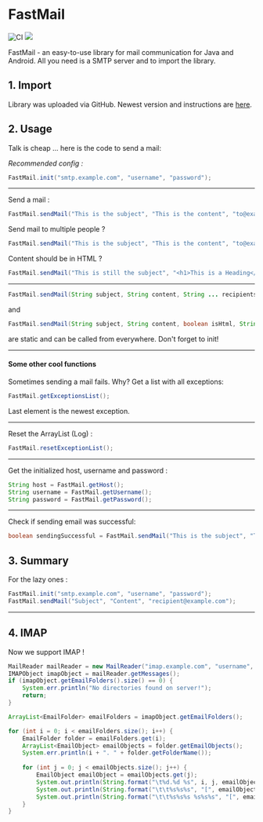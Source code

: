 # FastMail
![CI](https://github.com/alexsgi/fastmail/actions/workflows/maven.yml/badge.svg)
[![](https://jitpack.io/v/alexsgi/fastmail.svg)](https://jitpack.io/#alexsgi/fastmail)

FastMail - an easy-to-use library for mail communication for Java and Android. All you need is a SMTP server and to import the library.

## 1. Import

Library was uploaded via GitHub. Newest version and instructions are [here](https://github.com/alexsgi/fastmail/packages/).

## 2. Usage

Talk is cheap ... here is the code to send a mail: 

*Recommended config :*
```java
FastMail.init("smtp.example.com", "username", "password");
```
---
Send a mail :
```java
FastMail.sendMail("This is the subject", "This is the content", "to@example.com");
```
Send mail to multiple people ?
```java
FastMail.sendMail("This is the subject", "This is the content", "to@example.com", "tome@example.com", "andme@example.com"); // ...
```
Content should be in HTML ?
```java
FastMail.sendMail("This is still the subject", "<h1>This is a Heading</h1> <p style=\"color=red;\">This is a RED paragraph.</p>", true, "hello@example.com");
```
---
```java 
FastMail.sendMail(String subject, String content, String ... recipients);
```
and
```java 
FastMail.sendMail(String subject, String content, boolean isHtml, String ... recipients);
```
are static and can be called from everywhere. Don't forget to init!

---
#### Some other cool functions
Sometimes sending a mail fails. Why? 
Get a list with all exceptions:
```java
FastMail.getExceptionsList();
```
Last element is the newest exception.

---
Reset the ArrayList (Log) :
```java
FastMail.resetExceptionList();
```

---
Get the initialized host, username and password :
```java
String host = FastMail.getHost();
String username = FastMail.getUsername();
String password = FastMail.getPassword();
```
---
Check if sending email was successful:
```java
boolean sendingSuccessful = FastMail.sendMail("This is the subject", "This is the content", "to@example.com");
```

## 3. Summary
For the lazy ones :

```java
FastMail.init("smtp.example.com", "username", "password");
FastMail.sendMail("Subject", "Content", "recipient@example.com");
```
---

## 4. IMAP
Now we support IMAP !

```java
MailReader mailReader = new MailReader("imap.example.com", "username", "Password");
IMAPObject imapObject = mailReader.getMessages();
if (imapObject.getEmailFolders().size() == 0) {
    System.err.println("No directories found on server!");
    return;
}

ArrayList<EmailFolder> emailFolders = imapObject.getEmailFolders();

for (int i = 0; i < emailFolders.size(); i++) {
    EmailFolder folder = emailFolders.get(i);
    ArrayList<EmailObject> emailObjects = folder.getEmailObjects();
    System.err.println(i + ". " + folder.getFolderName());
	
    for (int j = 0; j < emailObjects.size(); j++) {
        EmailObject emailObject = emailObjects.get(j);
        System.out.println(String.format("\t%d.%d %s", i, j, emailObject.getSubject()));
        System.out.println(String.format("\t\t%s%s%s", "[", emailObject.getContent(), "]"));
        System.out.println(String.format("\t\t%s%s%s %s%s%s", "[", emailObject.getSendDate(), "]", "[", emailObject.getReceivedDate(), "]"));
    }	
}
```
